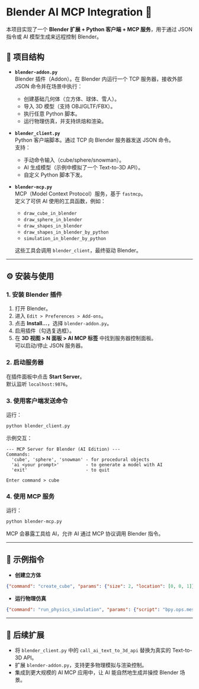 # Blender AI MCP Integration 🚀

本项目实现了一个 **Blender 扩展 + Python 客户端 + MCP 服务**，用于通过 JSON 指令或 AI 模型生成来远程控制 Blender。

## 📂 项目结构

- **`blender-addon.py`**  
  Blender 插件（Addon）。在 Blender 内运行一个 TCP 服务器，接收外部 JSON 命令并在场景中执行：
  - 创建基础几何体（立方体、球体、雪人）。
  - 导入 3D 模型（支持 OBJ/GLTF/FBX）。
  - 执行任意 Python 脚本。
  - 运行物理仿真，并支持烘焙和渲染。

- **`blender_client.py`**  
  Python 客户端脚本。通过 TCP 向 Blender 服务器发送 JSON 命令。  
  支持：
  - 手动命令输入（cube/sphere/snowman）。
  - AI 生成模型（示例中模拟了一个 Text-to-3D API）。
  - 自定义 Python 脚本下发。

- **`blender-mcp.py`**  
  MCP（Model Context Protocol）服务，基于 `fastmcp`。  
  定义了可供 AI 使用的工具函数，例如：
  - `draw_cube_in_blender`
  - `draw_sphere_in_blender`
  - `draw_shapes_in_blender`
  - `draw_shapes_in_blender_by_python`
  - `simulation_in_blender_by_python`

  这些工具会调用 `blender_client`，最终驱动 Blender。

---

## ⚙️ 安装与使用

### 1. 安装 Blender 插件
1. 打开 Blender。
2. 进入 `Edit > Preferences > Add-ons`。
3. 点击 **Install...**，选择 `blender-addon.py`。
4. 启用插件（勾选复选框）。
5. 在 **3D 视图 > N 面板 > AI MCP 标签** 中找到服务器控制面板。  
   可以启动/停止 JSON 服务器。

### 2. 启动服务器
在插件面板中点击 **Start Server**。  
默认监听 `localhost:9876`。

### 3. 使用客户端发送命令
运行：
```bash
python blender_client.py
```
示例交互：
```
--- MCP Server for Blender (AI Edition) ---
Commands:
  'cube', 'sphere', 'snowman' - for procedural objects
  'ai <your prompt>'          - to generate a model with AI
  'exit'                      - to quit

Enter command > cube
```

### 4. 使用 MCP 服务
运行：
```bash
python blender-mcp.py
```
MCP 会暴露工具给 AI，允许 AI 通过 MCP 协议调用 Blender 指令。  

---

## 🧩 示例指令

- **创建立方体**
```json
{"command": "create_cube", "params": {"size": 2, "location": [0, 0, 1]}}
```

- **运行物理仿真**
```json
{"command": "run_physics_simulation", "params": {"script": "bpy.ops.mesh.primitive_cube_add(size=2, location=[0,0,1])"}}
```

---

## 🔮 后续扩展
- 将 `blender_client.py` 中的 `call_ai_text_to_3d_api` 替换为真实的 Text-to-3D API。  
- 扩展 `blender-addon.py`，支持更多物理模拟与渲染控制。  
- 集成到更大规模的 AI MCP 应用中，让 AI 能自然地生成并操控 Blender 场景。  
